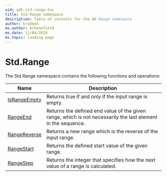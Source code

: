 ```yaml
---
uid: qdk.std.range-toc
title: Std.Range namespace
description: Table of contents for the Q# Range namespace
author: bradben
ms.author: brbenefield
ms.date: 11/04/2024
ms.topic: landing-page
---
```


# Std.Range

The Std.Range namespace contains the following functions and operations:

| Name | Description |
|------|-------------|
| [IsRangeEmpty](xref:Qdk.Std.Range.IsRangeEmpty) | Returns true if and only if the input range is empty.  |
| [RangeEnd](xref:Qdk.Std.Range.RangeEnd) | Returns the defined end value of the given range, which is not necessarily the last element in the sequence.  |
| [RangeReverse](xref:Qdk.Std.Range.RangeReverse) | Returns a new range which is the reverse of the input range.  |
| [RangeStart](xref:Qdk.Std.Range.RangeStart) | Returns the defined start value of the given range.  |
| [RangeStep](xref:Qdk.Std.Range.RangeStep) | Returns the integer that specifies how the next value of a range is calculated.  |
